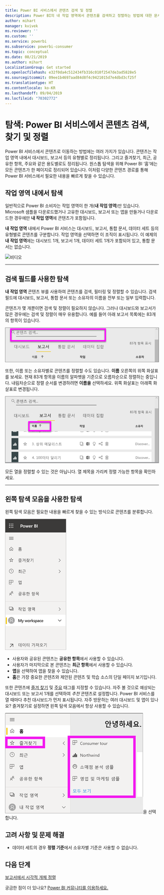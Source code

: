 ```yaml
---
title: Power BI 서비스에서 콘텐츠 검색 및 정렬
description: Power BI의 내 작업 영역에서 콘텐츠를 검색하고 정렬하는 방법에 대한 문서
author: mihart
manager: kvivek
ms.reviewer: ''
ms.custom: ''
ms.service: powerbi
ms.subservice: powerbi-consumer
ms.topic: conceptual
ms.date: 08/21/2019
ms.author: mihart
LocalizationGroup: Get started
ms.openlocfilehash: e32f0da4c512434fb316c010f2547de3ad5828e5
ms.sourcegitcommit: 09ee1b4697aad84d8f4c9421015d7e4dbd3cf25f
ms.translationtype: HT
ms.contentlocale: ko-KR
ms.lasthandoff: 09/04/2019
ms.locfileid: "70302772"
---
```

# <a name="navigation-searching-finding-and-sorting-content-in-power-bi-service"></a>탐색: Power BI 서비스에서 콘텐츠 검색, 찾기 및 정렬
Power BI 서비스에서 콘텐츠로 이동하는 방법에는 여러 가지가 있습니다. 콘텐츠는 작업 영역 내에서 대시보드, 보고서 등의 유형별로 정리됩니다.  그리고 즐겨찾기, 최근, 공유한 항목, 주요와 같은 용도별로도 정리됩니다. 원스톱 탐색을 위해 Power BI ‘홈’에는 모든 콘텐츠가 한 페이지로 정리되어 있습니다.  이처럼 다양한 콘텐츠 경로를 통해 Power BI 서비스에서 필요한 내용을 빠르게 찾을 수 있습니다.  

## <a name="navigation-within-workspaces"></a>작업 영역 내에서 탐색

일반적으로 Power BI 소비자는 작업 영역이  한 개(**내 작업 영역**)만 있습니다. Microsoft 샘플을 다운로드했거나 고유한 대시보드, 보고서 또는 앱을 만들거나 다운로드한 경우에만 **내 작업 영역**에 콘텐츠가 포함됩니다.  

**내 작업 영역** 내에서 Power BI 서비스는 대시보드, 보고서, 통합 문서, 데이터 세트 등의 유형별로 콘텐츠를 구분합니다. 작업 영역을 선택하면 이 조직이 표시됩니다. 이 예제의 **내 작업 영역**에는 대시보드 1개, 보고서 1개, 데이터 세트 1개가 포함되어 있고, 통합 문서는 없습니다.

![비디오](./media/end-user-search-sort/myworkspace/myworkspace.gif)

________________________________________
## <a name="navigation-using-the-search-field"></a>검색 필드를 사용한 탐색
**내 작업 영역** 콘텐츠 뷰를 사용하여 콘텐츠를 검색, 필터링 및 정렬할 수 있습니다. 검색 필드에 대시보드, 보고서, 통합 문서 또는 소유자의 이름을 전부 또는 일부 입력합니다.  

콘텐츠가 몇 개뿐이면 검색 및 정렬이 필요하지 않습니다.  그러나 대시보드와 보고서가 많은 경우에는 검색 및 정렬이 매우 유용합니다. 예를 들어 아래 보고서 목록에는 83개의 항목이 있습니다. 

![보고서 검색](./media/end-user-experience/power-bi-search.png)

또한, 이름 또는 소유자별로 콘텐츠를 정렬할 수도 있습니다. **이름** 오른쪽의 위쪽 화살표를 보세요. 현재 83개 항목을 이름의 알파벳을 기준으로 오름차순으로 정렬하는 중입니다. 내림차순으로 정렬 순서를 변경하려면 **이름을** 선택하세요. 위쪽 화살표는 아래쪽 화살표로 변경됩니다.

![내용 정렬](./media/end-user-experience/power-bi-sort-new.png)

모든 열을 정렬할 수 있는 것은 아닙니다. 열 제목을 가리켜 정렬 가능한 항목을 확인하세요.

___________________________________________________________________
## <a name="navigation-using-the-left-nav-bar"></a>왼쪽 탐색 모음을 사용한 탐색
왼쪽 탐색 모음은 필요한 내용을 빠르게 찾을 수 있는 방식으로 콘텐츠를 분류합니다.  

![왼쪽 탐색 모음](./media/end-user-search-sort/power-bi-navbar.png)


- 사용자와 공유된 콘텐츠는 **공유한 항목**에서 사용할 수 있습니다.
- 사용자가 마지막으로 본 콘텐츠는 **최근 항목**에서 사용할 수 있습니다. 
- **앱**을 선택하여 앱을 찾을 수 있습니다.
- **홈**은 가장 중요한 콘텐츠와 제안된 콘텐츠 및 학습 소스의 단일 페이지 보기입니다.

또한 콘텐츠에 [즐겨 찾기](end-user-favorite.md) 및 [주요](end-user-featured.md) 태그를 지정할 수 있습니다. 자주 볼 것으로 예상되는 대시보드 또는 보고서 1개를 선택하여 *추천* 콘텐츠로 설정합니다. Power BI 서비스를 열 때마다 추천 대시보드가 먼저 표시됩니다. 자주 방문하는 여러 대시보드 및 앱이 있나요? 즐겨찾기로 설정하면 왼쪽 탐색 모음에서 항상 사용할 수 있습니다.

![즐겨찾기 플라이아웃](./media/end-user-search-sort/power-bi-favorite.png)을 선택합니다.



## <a name="considerations-and-troubleshooting"></a>고려 사항 및 문제 해결
* 데이터 세트의 경우 **정렬 기준**에서 소유자별 기준은 사용할 수 없습니다.

## <a name="next-steps"></a>다음 단계
[보고서에서 시각적 개체 정렬](end-user-change-sort.md)

궁금한 점이 더 있나요? [Power BI 커뮤니티를 이용하세요.](http://community.powerbi.com/)
